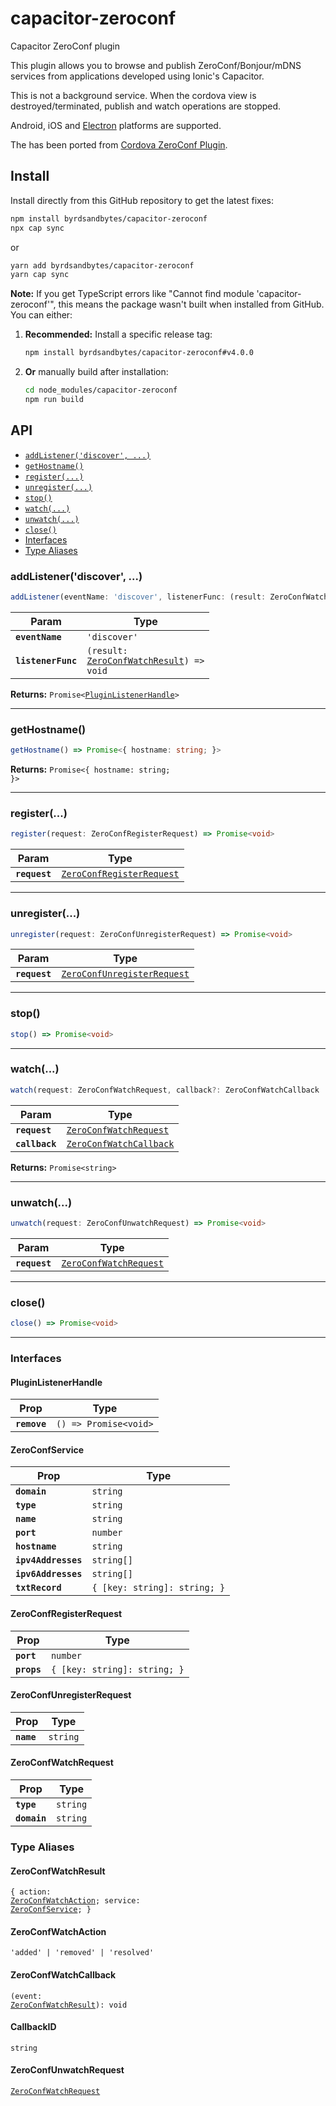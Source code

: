 # capacitor-zeroconf

Capacitor ZeroConf plugin

This plugin allows you to browse and publish ZeroConf/Bonjour/mDNS services from applications developed using Ionic's Capacitor.

This is not a background service. When the cordova view is destroyed/terminated, publish and watch operations are stopped.

Android, iOS and [Electron](https://github.com/capacitor-community/electron) platforms are supported.

The has been ported from [Cordova ZeroConf Plugin](https://github.com/becvert/cordova-plugin-zeroconf).

## Install

Install directly from this GitHub repository to get the latest fixes:

```bash
npm install byrdsandbytes/capacitor-zeroconf
npx cap sync
```

or

```bash
yarn add byrdsandbytes/capacitor-zeroconf
yarn cap sync
```

**Note:** If you get TypeScript errors like "Cannot find module 'capacitor-zeroconf'", this means the package wasn't built when installed from GitHub. You can either:

1. **Recommended:** Install a specific release tag:
   ```bash
   npm install byrdsandbytes/capacitor-zeroconf#v4.0.0
   ```

2. **Or** manually build after installation:
   ```bash
   cd node_modules/capacitor-zeroconf
   npm run build
   ```

## API

<docgen-index>

* [`addListener('discover', ...)`](#addlistenerdiscover-)
* [`getHostname()`](#gethostname)
* [`register(...)`](#register)
* [`unregister(...)`](#unregister)
* [`stop()`](#stop)
* [`watch(...)`](#watch)
* [`unwatch(...)`](#unwatch)
* [`close()`](#close)
* [Interfaces](#interfaces)
* [Type Aliases](#type-aliases)

</docgen-index>

<docgen-api>
<!--Update the source file JSDoc comments and rerun docgen to update the docs below-->

### addListener('discover', ...)

```typescript
addListener(eventName: 'discover', listenerFunc: (result: ZeroConfWatchResult) => void) => Promise<PluginListenerHandle>
```

| Param              | Type                                                                                     |
| ------------------ | ---------------------------------------------------------------------------------------- |
| **`eventName`**    | <code>'discover'</code>                                                                  |
| **`listenerFunc`** | <code>(result: <a href="#zeroconfwatchresult">ZeroConfWatchResult</a>) =&gt; void</code> |

**Returns:** <code>Promise&lt;<a href="#pluginlistenerhandle">PluginListenerHandle</a>&gt;</code>

--------------------


### getHostname()

```typescript
getHostname() => Promise<{ hostname: string; }>
```

**Returns:** <code>Promise&lt;{ hostname: string; }&gt;</code>

--------------------


### register(...)

```typescript
register(request: ZeroConfRegisterRequest) => Promise<void>
```

| Param         | Type                                                                        |
| ------------- | --------------------------------------------------------------------------- |
| **`request`** | <code><a href="#zeroconfregisterrequest">ZeroConfRegisterRequest</a></code> |

--------------------


### unregister(...)

```typescript
unregister(request: ZeroConfUnregisterRequest) => Promise<void>
```

| Param         | Type                                                                            |
| ------------- | ------------------------------------------------------------------------------- |
| **`request`** | <code><a href="#zeroconfunregisterrequest">ZeroConfUnregisterRequest</a></code> |

--------------------


### stop()

```typescript
stop() => Promise<void>
```

--------------------


### watch(...)

```typescript
watch(request: ZeroConfWatchRequest, callback?: ZeroConfWatchCallback | undefined) => Promise<CallbackID>
```

| Param          | Type                                                                    |
| -------------- | ----------------------------------------------------------------------- |
| **`request`**  | <code><a href="#zeroconfwatchrequest">ZeroConfWatchRequest</a></code>   |
| **`callback`** | <code><a href="#zeroconfwatchcallback">ZeroConfWatchCallback</a></code> |

**Returns:** <code>Promise&lt;string&gt;</code>

--------------------


### unwatch(...)

```typescript
unwatch(request: ZeroConfUnwatchRequest) => Promise<void>
```

| Param         | Type                                                                  |
| ------------- | --------------------------------------------------------------------- |
| **`request`** | <code><a href="#zeroconfwatchrequest">ZeroConfWatchRequest</a></code> |

--------------------


### close()

```typescript
close() => Promise<void>
```

--------------------


### Interfaces


#### PluginListenerHandle

| Prop         | Type                                      |
| ------------ | ----------------------------------------- |
| **`remove`** | <code>() =&gt; Promise&lt;void&gt;</code> |


#### ZeroConfService

| Prop                | Type                                    |
| ------------------- | --------------------------------------- |
| **`domain`**        | <code>string</code>                     |
| **`type`**          | <code>string</code>                     |
| **`name`**          | <code>string</code>                     |
| **`port`**          | <code>number</code>                     |
| **`hostname`**      | <code>string</code>                     |
| **`ipv4Addresses`** | <code>string[]</code>                   |
| **`ipv6Addresses`** | <code>string[]</code>                   |
| **`txtRecord`**     | <code>{ [key: string]: string; }</code> |


#### ZeroConfRegisterRequest

| Prop        | Type                                    |
| ----------- | --------------------------------------- |
| **`port`**  | <code>number</code>                     |
| **`props`** | <code>{ [key: string]: string; }</code> |


#### ZeroConfUnregisterRequest

| Prop       | Type                |
| ---------- | ------------------- |
| **`name`** | <code>string</code> |


#### ZeroConfWatchRequest

| Prop         | Type                |
| ------------ | ------------------- |
| **`type`**   | <code>string</code> |
| **`domain`** | <code>string</code> |


### Type Aliases


#### ZeroConfWatchResult

<code>{ action: <a href="#zeroconfwatchaction">ZeroConfWatchAction</a>; service: <a href="#zeroconfservice">ZeroConfService</a>; }</code>


#### ZeroConfWatchAction

<code>'added' | 'removed' | 'resolved'</code>


#### ZeroConfWatchCallback

<code>(event: <a href="#zeroconfwatchresult">ZeroConfWatchResult</a>): void</code>


#### CallbackID

<code>string</code>


#### ZeroConfUnwatchRequest

<code><a href="#zeroconfwatchrequest">ZeroConfWatchRequest</a></code>

</docgen-api>
